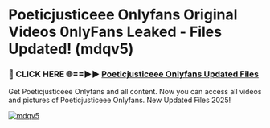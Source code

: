 # Poeticjusticeee Onlyfans Original Videos 0nlyFans Leaked - Files Updated! (mdqv5)

<h3>🔴 CLICK HERE 🌐==►► <a href="https://tinyurl.com/ehrbuxhb" rel="nofollow">Poeticjusticeee Onlyfans Updated Files</a></h3>

Get Poeticjusticeee Onlyfans and all content. Now you can access all videos and pictures of Poeticjusticeee Onlyfans. New Updated Files 2025!

[![mdqv5](https://i.imgur.com/lVYEuWS.gif)](https://tinyurl.com/ehrbuxhb)

